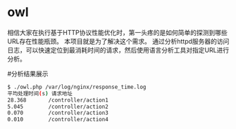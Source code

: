 # owl
相信大家在执行基于HTTP协议性能优化时，第一头疼的是如何简单的探测到哪些URL存在性能瓶颈。
本项目就是为了解决这个需求。
通过分析httpd服务器的访问日志，可以快速定位到最消耗时间的请求，然后使用语言分析工具对指定URL进行分析。

#分析结果展示
``` bash
$ ./owl.php /var/log/nginx/response_time.log 
平均处理时间(s) 请求地址 
28.368       /controller/action1 
5.045        /controller/action2 
0.070        /controller/action3 
0.010        /controller/action4 
```
